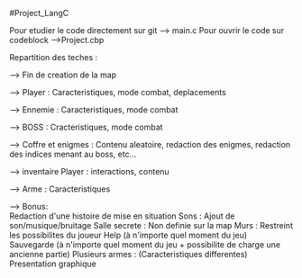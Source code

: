 #Project_LangC

Pour etudier le code directement sur git --> main.c
Pour ouvrir le code sur codeblock -->Project.cbp


Repartition des teches :

--> Fin de creation de la map

--> Player : Caracteristiques, mode combat, deplacements

--> Ennemie : Caracteristiques, mode combat

--> BOSS : Cracteristiques, mode combat

--> Coffre et enigmes : Contenu aleatoire, redaction des enigmes, redaction des indices menant au boss, etc...

--> inventaire Player : interactions, contenu

--> Arme : Caracteristiques

--> Bonus: 	
		Redaction d'une histoire de mise en situation
		Sons : Ajout de son/musique/bruitage
		Salle secrete : Non definie sur la map
		Murs : Restreint les possibilites du joueur
		Help (à n'importe quel moment du jeu)
		Sauvegarde (à n'importe quel moment du jeu + possibilite de charge une ancienne partie)
		Plusieurs armes : (Caracteristiques differentes)
		Presentation graphique
